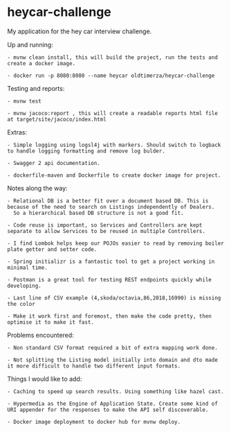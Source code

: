 # heycar-challenge
My application for the hey car interview challenge.

Up and running:

    - mvnw clean install, this will build the project, run the tests and create a docker image.
    
    - docker run -p 8080:8080 --name heycar oldtimerza/heycar-challenge

Testing and reports:

    - mvnw test

    - mvnw jacoco:report , this will create a readable reports html file at target/site/jacoco/index.html
    
Extras:

    - Simple logging using logsl4j with markers. Should switch to logback to handle logging formatting and remove log bulder.
    
    - Swagger 2 api documentation.
    
    - dockerfile-maven and Dockerfile to create docker image for project.

Notes along the way:

    - Relational DB is a better fit over a document based DB. This is because of the need to search on Listings independently of Dealers.
      So a hierarchical based DB structure is not a good fit.

    - Code reuse is important, so Services and Controllers are kept separate to allow Services to be reused in multiple Controllers.

    - I find Lombok helps keep our POJOs easier to read by removing boiler plate getter and setter code.

    - Spring initializr is a fantastic tool to get a project working in minimal time.

    - Postman is a great tool for testing REST endpoints quickly while developing.

    - Last line of CSV example (4,skoda/octavia,86,2018,16990) is missing the color

    - Make it work first and foremost, then make the code pretty, then optimise it to make it fast.

Problems encountered:

    - Non standard CSV format required a bit of extra mapping work done.

    - Not splitting the Listing model initially into domain and dto made it more difficult to handle two different input formats.

Things I would like to add:

    - Caching to speed up search results. Using something like hazel cast.

    - Hypermedia as the Engine of Application State. Create some kind of URI appender for the responses to make the API self discoverable.

    - Docker image deployment to docker hub for mvnw deploy.
